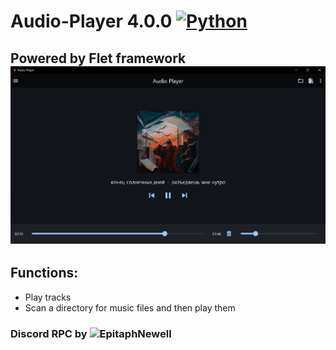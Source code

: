 # Audio-Player 4.0.0 [![Python](https://img.shields.io/badge/Python-3776AB?logo=python&logoColor=fff)](#)

## Powered by Flet framework ![alt text](assets/screenshot.png)

## Functions:
- Play tracks
- Scan a directory for music files and then play them

### Discord RPC by ![EpitaphNewell](https://github.com/EpitaphNewell)